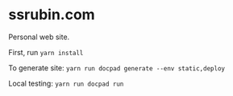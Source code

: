 ssrubin.com
===========

Personal web site.

First, run `yarn install`

To generate site: `yarn run docpad generate --env static,deploy`
  
Local testing: `yarn run docpad run`
